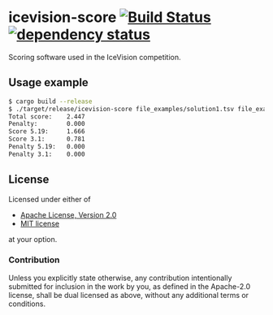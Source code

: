 # icevision-score [![Build Status](https://travis-ci.org/icevision/score.svg?branch=master)](https://travis-ci.org/icevision/score) [![dependency status](https://deps.rs/repo/github/icevision/score/status.svg)](https://deps.rs/repo/github/icevision/score)

Scoring software used in the IceVision competition.

## Usage example
```sh
$ cargo build --release
$ ./target/release/icevision-score file_examples/solution1.tsv file_examples/good.tsv
Total score:    2.447
Penalty:        0.000
Score 5.19:     1.666
Score 3.1:      0.781
Penalty 5.19:   0.000
Penalty 3.1:    0.000
```

## License

Licensed under either of

 * [Apache License, Version 2.0](http://www.apache.org/licenses/LICENSE-2.0)
 * [MIT license](http://opensource.org/licenses/MIT)

at your option.

### Contribution

Unless you explicitly state otherwise, any contribution intentionally submitted
for inclusion in the work by you, as defined in the Apache-2.0 license, shall be
dual licensed as above, without any additional terms or conditions.
